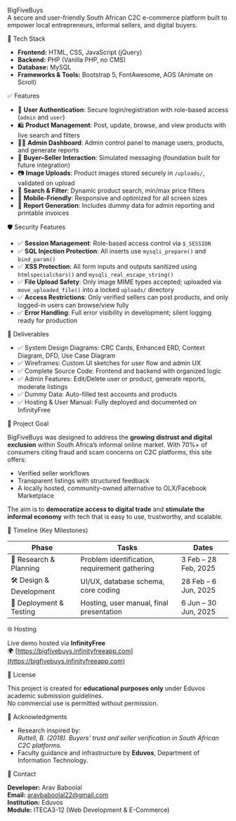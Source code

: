 BigFiveBuys  
A secure and user-friendly South African C2C e-commerce platform built to empower local entrepreneurs, informal sellers, and digital buyers.

🔧 Tech Stack

- **Frontend:** HTML, CSS, JavaScript (jQuery)
- **Backend:** PHP (Vanilla PHP, no CMS)
- **Database:** MySQL
- **Frameworks & Tools:** Bootstrap 5, FontAwesome, AOS (Animate on Scroll)


✅ Features

- 🔐 **User Authentication**: Secure login/registration with role-based access (`admin` and `user`)
- 🛍️ **Product Management**: Post, update, browse, and view products with live search and filters
- 🧑‍💼 **Admin Dashboard**: Admin control panel to manage users, products, and generate reports
- 💬 **Buyer–Seller Interaction**: Simulated messaging (foundation built for future integration)
- 📷 **Image Uploads**: Product images stored securely in `/uploads/`, validated on upload
- 🔎 **Search & Filter**: Dynamic product search, min/max price filters
- 📱 **Mobile-Friendly**: Responsive and optimized for all screen sizes
- 🧾 **Report Generation**: Includes dummy data for admin reporting and printable invoices


🛡️ Security Features

- ✅ **Session Management**: Role-based access control via `$_SESSION`
- ✅ **SQL Injection Protection**: All inserts use `mysqli_prepare()` and `bind_param()`
- ✅ **XSS Protection**: All form inputs and outputs sanitized using `htmlspecialchars()` and `mysqli_real_escape_string()`
- ✅ **File Upload Safety**: Only image MIME types accepted; uploaded via `move_uploaded_file()` into a locked `uploads/` directory
- ✅ **Access Restrictions**: Only verified sellers can post products, and only logged-in users can browse/view fully
- ✅ **Error Handling**: Full error visibility in development; silent logging ready for production


📁 Deliverables

- ✅ System Design Diagrams: CRC Cards, Enhanced ERD, Context Diagram, DFD, Use Case Diagram
- ✅ Wireframes: Custom UI sketches for user flow and admin UX
- ✅ Complete Source Code: Frontend and backend with organized logic
- ✅ Admin Features: Edit/Delete user or product, generate reports, moderate listings
- ✅ Dummy Data: Auto-filled test accounts and products
- ✅ Hosting & User Manual: Fully deployed and documented on InfinityFree

🎯 Project Goal

BigFiveBuys was designed to address the **growing distrust and digital exclusion** within South Africa’s informal online market. With 70%+ of consumers citing fraud and scam concerns on C2C platforms, this site offers:

- Verified seller workflows  
- Transparent listings with structured feedback  
- A locally hosted, community-owned alternative to OLX/Facebook Marketplace  

The aim is to **democratize access to digital trade** and **stimulate the informal economy** with tech that is easy to use, trustworthy, and scalable.


📆 Timeline (Key Milestones)

| Phase                | Tasks                                            | Dates                |
|---------------------|--------------------------------------------------|----------------------|
| 🧠 Research & Planning | Problem identification, requirement gathering   | 3 Feb – 28 Feb, 2025 |
| 🛠️ Design & Development | UI/UX, database schema, core coding             | 28 Feb – 6 Jun, 2025 |
| 🚀 Deployment & Testing | Hosting, user manual, final presentation        | 6 Jun – 30 Jun, 2025  |


🌐 Hosting

Live demo hosted via **InfinityFree**  
🌍 [https://bigfivebuys.infinityfreeapp.com](https://bigfivebuys.infinityfreeapp.com)


🧾 License

This project is created for **educational purposes only** under Eduvos academic submission guidelines.  
No commercial use is permitted without permission.


🙌 Acknowledgments

- Research inspired by:  
  *Ruttell, B. (2018).* *Buyers’ trust and seller verification in South African C2C platforms.*
- Faculty guidance and infrastructure by **Eduvos**, Department of Information Technology.


📣 Contact

**Developer:** Arav Baboolal  
**Email:** aravbaboolal22@gmail.com  
**Institution:** Eduvos  
**Module:** ITECA3-12 (Web Development & E-Commerce)
